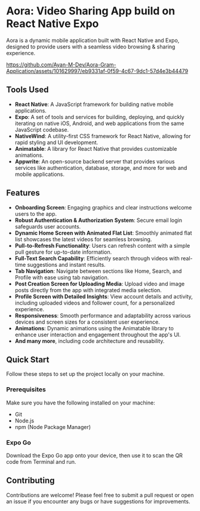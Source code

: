 # Aora: Video Sharing App build on React Native Expo 

Aora is a dynamic mobile application built with React Native and Expo, designed to provide users with a seamless video browsing & sharing experience.


https://github.com/Ayan-M-Dev/Aora-Gram-Application/assets/101629997/eb9331af-0f59-4c67-9dc1-57d4e3b44479



## Tools Used

- **React Native**: A JavaScript framework for building native mobile applications.
- **Expo**: A set of tools and services for building, deploying, and quickly iterating on native iOS, Android, and web applications from the same JavaScript codebase.
- **NativeWind**: A utility-first CSS framework for React Native, allowing for rapid styling and UI development.
- **Animatable**: A library for React Native that provides customizable animations.
- **Appwrite**: An open-source backend server that provides various services like authentication, database, storage, and more for web and mobile applications.


## Features

- **Onboarding Screen**: Engaging graphics and clear instructions welcome users to the app.
- **Robust Authentication & Authorization System**: Secure email login safeguards user accounts.
- **Dynamic Home Screen with Animated Flat List**: Smoothly animated flat list showcases the latest videos for seamless browsing.
- **Pull-to-Refresh Functionality**: Users can refresh content with a simple pull gesture for up-to-date information.
- **Full-Text Search Capability**: Efficiently search through videos with real-time suggestions and instant results.
- **Tab Navigation**: Navigate between sections like Home, Search, and Profile with ease using tab navigation.
- **Post Creation Screen for Uploading Media**: Upload video and image posts directly from the app with integrated media selection.
- **Profile Screen with Detailed Insights**: View account details and activity, including uploaded videos and follower count, for a personalized experience.
- **Responsiveness**: Smooth performance and adaptability across various devices and screen sizes for a consistent user experience.
- **Animations**: Dynamic animations using the Animatable library to enhance user interaction and engagement throughout the app's UI.
- **And many more**, including code architecture and reusability.

## Quick Start

Follow these steps to set up the project locally on your machine.

### Prerequisites

Make sure you have the following installed on your machine:

- Git
- Node.js
- npm (Node Package Manager)

### Expo Go

Download the Expo Go app onto your device, then use it to scan the QR code from Terminal and run.

## Contributing

Contributions are welcome! Please feel free to submit a pull request or open an issue if you encounter any bugs or have suggestions for improvements.
